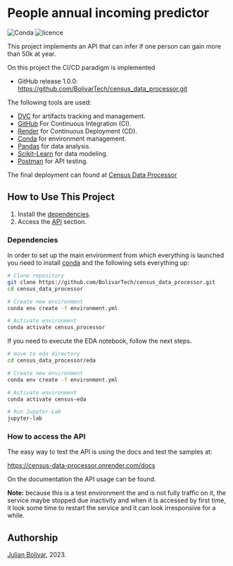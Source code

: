 # People annual incoming predictor

![Conda](https://img.shields.io/conda/pn/conda-forge/python)
![licence](https://img.shields.io/badge/language-Python-brightgreen.svg?style=flat-square)

This project implements an API that can infer if one person can gain more than 50k at year.

On this project the CI/CD paradigm is implemented

- GitHub release 1.0.0: <https://github.com/BolivarTech/census_data_processor.git>

The following tools are used:

- [DVC](https://dvc.org) for artifacts tracking and management.
- [GitHub](https://github.com/BolivarTech/census_data_processor) For Continuous Integration (CI).
- [Render](https://www.render.com/) for Continuous Deployment (CD).
- [Conda](https://docs.conda.io/en/latest/) for environment management.
- [Pandas](https://pandas.pydata.org) for data analysis.
- [Scikit-Learn](https://scikit-learn.org/stable/) for data modeling.
- [Postman](https://https://www.postman.com/) for API testing.

The final deployment can found at [Census Data Processor](https://census-data-processor.onrender.com)

## How to Use This Project

1. Install the [dependencies](#dependencies).
2. Access the [API](#how-to-access-the-api) section.

### Dependencies

In order to set up the main environment from which everything is launched you need to install [conda](https://docs.conda.io/en/latest/) and the following sets everything up:

```bash
# Clone repository
git clone https://github.com/BolivarTech/census_data_processor.git
cd census_data_processor

# Create new environment
conda env create -f environment.yml

# Activate environment
conda activate census_processor
```

If you need to execute the EDA notebook, follow the next steps.

```bash
# move to eda directory
cd census_data_processor/eda

# Create new environment
conda env create -f environment.yml

# Activate environment
conda activate census-eda

# Run Jupyter-Lab
jupyter-lab
```

### How to access the API

The easy way to test the API is using the docs and test the samples at:

<https://census-data-processor.onrender.com/docs>

On the documentation the API usage can be found.

**Note:** because this is a test environment the and is not fully traffic on it, the
service maybe stopped due inactivity and when it is accessed by first time, it look
some time to restart the service and it can look irresponsive for a while.

## Authorship

[Julian Bolivar](https://www.linkedin.com/in/jbolivarg), 2023.  

